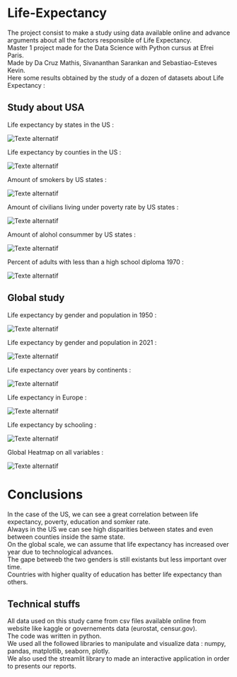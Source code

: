 # Life-Expectancy

The project consist to make a study using data available online and advance arguments about all the factors responsible of Life Expectancy.  
Master 1 project made for the Data Science with Python cursus at Efrei Paris.  
Made by Da Cruz Mathis, Sivananthan Sarankan and Sebastiao-Esteves Kevin.  
Here some results obtained by the study of a dozen of datasets about Life Expectancy :  

## Study about USA

Life expectancy by states in the US :

![Texte alternatif](img/US_Life_Expectancy.png)

Life expectancy by counties in the US :

![Texte alternatif](img/US_Life_Expectancy_by_counties.png)

Amount of smokers by US states : 

![Texte alternatif](img/US_smoker_rate.png)

Amount of civilians living under poverty rate by US states : 

![Texte alternatif](img/US_poverty_rate.png)

Amount of alohol consummer by US states : 

![Texte alternatif](img/US_alcohol_consumption.png)

Percent of adults with less than a high school diploma 1970 : 

![Texte alternatif](img/Percent_of_adults_with_less_than_a_high_school_diploma_1970.png)

## Global study

Life expectancy by gender and population in 1950 :

![Texte alternatif](img/Life_expectancy_by_gender_and_population_in_1950.png)

Life expectancy by gender and population in 2021 :

![Texte alternatif](img/Life_expectancy_by_gender_and_population_in_2021.png)

Life expectancy over years by continents :

![Texte alternatif](img/Life_expectancy_over_years_by_continents.png)

Life expectancy in Europe :

![Texte alternatif](img/europe_life_expectancy.png)

Life expectancy by schooling :

![Texte alternatif](img/Life_expectancy_by_schooling.png)


Global Heatmap on all variables :

![Texte alternatif](img/heatmap.png)

# Conclusions

In the case of the US, we can see a great correlation between life expectancy, poverty, education and somker rate.   
Always in the US we can see high disparities between states and even between counties inside the same state.  
On the global scale, we can assume that life expectancy has increased over year due to technological advances.  
The gape betweeb the two genders is still existants but less important over time.  
Countries with higher quality of education has better life expectancy than others.   

## Technical stuffs

All data used on this study came from csv files available online from website like kaggle or governements data (eurostat, censur.gov).  
The code was written in python.  
We used all the followed libraries to manipulate and visualize data : numpy, pandas, matplotlib, seaborn, plotly.  
We also used the streamlit library to made an interactive application in order to presents our reports.  

